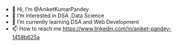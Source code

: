 - 👋 Hi, I’m @AniketKumarPandey
- 👀 I’m interested in DSA ,Data Science
- 🌱 I’m currently learning DSA and Web Development
- 📫 How to reach me https://www.linkedin.com/in/aniket-pandey-1458b625a

<!---
AniketKumarPandey/AniketKumarPandey is a ✨ special ✨ repository because its `README.md` (this file) appears on your GitHub profile.
You can click the Preview link to take a look at your changes.
--->
